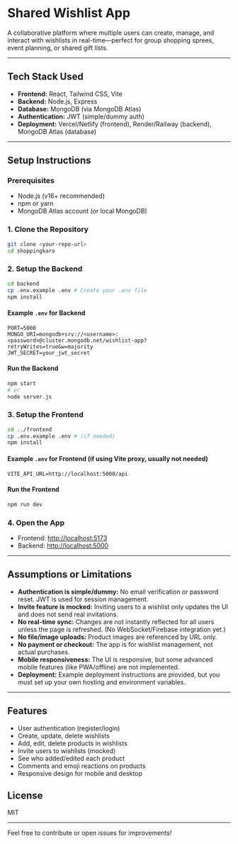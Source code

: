 # Shared Wishlist App

A collaborative platform where multiple users can create, manage, and interact with wishlists in real-time—perfect for group shopping sprees, event planning, or shared gift lists.

---

## Tech Stack Used
- **Frontend:** React, Tailwind CSS, Vite
- **Backend:** Node.js, Express
- **Database:** MongoDB (via MongoDB Atlas)
- **Authentication:** JWT (simple/dummy auth)
- **Deployment:** Vercel/Netlify (frontend), Render/Railway (backend), MongoDB Atlas (database)

---

## Setup Instructions

### Prerequisites
- Node.js (v16+ recommended)
- npm or yarn
- MongoDB Atlas account (or local MongoDB)

### 1. Clone the Repository
```bash
git clone <your-repo-url>
cd shoppingkaro
```

### 2. Setup the Backend
```bash
cd backend
cp .env.example .env # Create your .env file
npm install
```

#### Example `.env` for Backend
```
PORT=5000
MONGO_URI=mongodb+srv://<username>:<password>@cluster.mongodb.net/wishlist-app?retryWrites=true&w=majority
JWT_SECRET=your_jwt_secret
```

#### Run the Backend
```bash
npm start
# or
node server.js
```

### 3. Setup the Frontend
```bash
cd ../frontend
cp .env.example .env # (if needed)
npm install
```

#### Example `.env` for Frontend (if using Vite proxy, usually not needed)
```
VITE_API_URL=http://localhost:5000/api
```

#### Run the Frontend
```bash
npm run dev
```

### 4. Open the App
- Frontend: [http://localhost:5173](http://localhost:5173)
- Backend: [http://localhost:5000](http://localhost:5000)

---

## Assumptions or Limitations
- **Authentication is simple/dummy:** No email verification or password reset. JWT is used for session management.
- **Invite feature is mocked:** Inviting users to a wishlist only updates the UI and does not send real invitations.
- **No real-time sync:** Changes are not instantly reflected for all users unless the page is refreshed. (No WebSocket/Firebase integration yet.)
- **No file/image uploads:** Product images are referenced by URL only.
- **No payment or checkout:** The app is for wishlist management, not actual purchases.
- **Mobile responsiveness:** The UI is responsive, but some advanced mobile features (like PWA/offline) are not implemented.
- **Deployment:** Example deployment instructions are provided, but you must set up your own hosting and environment variables.

---

## Features
- User authentication (register/login)
- Create, update, delete wishlists
- Add, edit, delete products in wishlists
- Invite users to wishlists (mocked)
- See who added/edited each product
- Comments and emoji reactions on products
- Responsive design for mobile and desktop

## License
MIT

---
Feel free to contribute or open issues for improvements! 